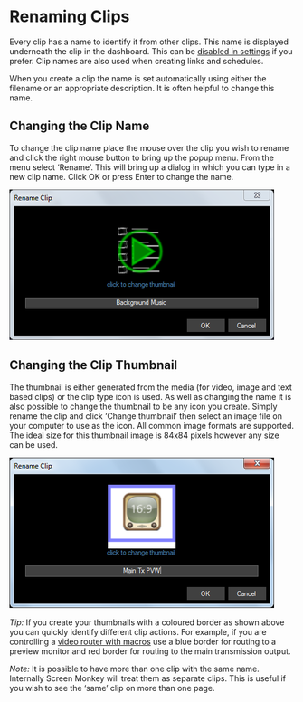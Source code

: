 # Renaming Clips
Every clip has a name to identify it from other clips. This name is displayed underneath the clip in the dashboard. This can be [disabled in settings](../Settings/General.md) if you prefer. Clip names are also used when creating links and schedules.

When you create a clip the name is set automatically using either the filename or an appropriate description. It is often helpful to change this name.

## Changing the Clip Name
To change the clip name place the mouse over the clip you wish to rename and click the right mouse button to bring up the popup menu. From the menu select ‘Rename’. This will bring up a dialog in which you can type in a new clip name. Click OK or press Enter to change the name.

![](../../images/clip-rename.png)

## Changing the Clip Thumbnail
The thumbnail is either generated from the media (for video, image and text based clips) or the clip type icon is used. As well as changing the name it is also possible to change the thumbnail to be any icon you create. Simply rename the clip and click ‘Change thumbnail’ then select an image file on your computer to use as the icon. All common image formats are supported. The ideal size for this thumbnail image is 84x84 pixels however any size can be used.

![](../../images/clip-rename-icon.png)

*Tip:* If you create your thumbnails with a coloured border as shown above you can quickly identify different clip actions. For example, if you are controlling a [video router with macros](../macros/videohub.md) use a blue border for routing to a preview monitor and red border for routing to the main transmission output. 

*Note:* It is possible to have more than one clip with the same name. Internally Screen Monkey will treat them as separate clips. This is useful if you wish to see the ‘same’ clip on more than one page.